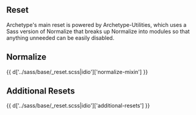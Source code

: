 <section class="copy">

# Reset
Archetype's main reset is powered by Archetype-Utilities, which uses a Sass version of Normalize that breaks up Normalize into modules so that anything unneeded can be easily disabled. 

## Normalize
{{ d['../sass/base/_reset.scss|idio']['normalize-mixin'] }}

## Additional Resets
{{ d['../sass/base/_reset.scss|idio']['additional-resets'] }}

</section>
